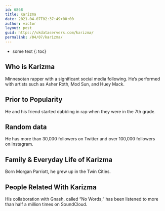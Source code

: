 ```yaml
---
id: 6868
title: Karizma
date: 2021-04-07T02:37:49+00:00
author: victor
layout: post
guid: https://ukdataservers.com/karizma/
permalink: /04/07/karizma/
---
```


* some text
{: toc}


## Who is Karizma



Minnesotan rapper with a significant social media following. He&#8217;s performed with artists such as Asher Roth, Mod Sun, and Huey Mack.

                
                
                
## Prior to Popularity



He and his friend started dabbling in rap when they were in the 7th grade.

                
                
                
## Random data



He has more than 30,000 followers on Twitter and over 100,000 followers on Instagram.

                
                
                
## Family & Everyday Life of Karizma



Born Morgan Parriott, he grew up in the Twin Cities.

                
                
                
## People Related With Karizma



His collaboration with Gnash, called &#8220;No Words,&#8221; has been listened to more than half a million times on SoundCloud.

                
              
            
          
          
          